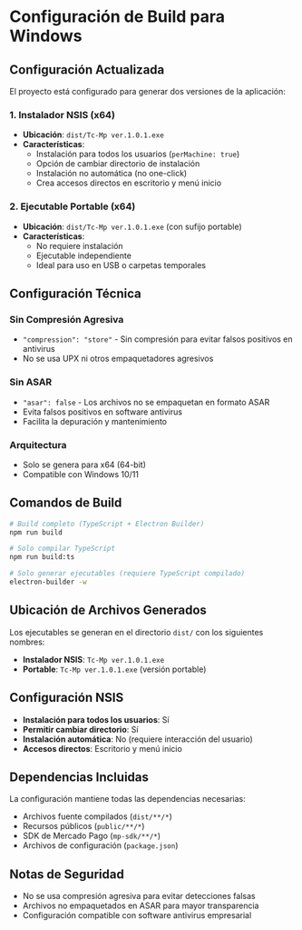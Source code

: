 # Configuración de Build para Windows

## Configuración Actualizada

El proyecto está configurado para generar dos versiones de la aplicación:

### 1. Instalador NSIS (x64)
- **Ubicación**: `dist/Tc-Mp ver.1.0.1.exe`
- **Características**:
  - Instalación para todos los usuarios (`perMachine: true`)
  - Opción de cambiar directorio de instalación
  - Instalación no automática (no one-click)
  - Crea accesos directos en escritorio y menú inicio

### 2. Ejecutable Portable (x64)
- **Ubicación**: `dist/Tc-Mp ver.1.0.1.exe` (con sufijo portable)
- **Características**:
  - No requiere instalación
  - Ejecutable independiente
  - Ideal para uso en USB o carpetas temporales

## Configuración Técnica

### Sin Compresión Agresiva
- `"compression": "store"` - Sin compresión para evitar falsos positivos en antivirus
- No se usa UPX ni otros empaquetadores agresivos

### Sin ASAR
- `"asar": false` - Los archivos no se empaquetan en formato ASAR
- Evita falsos positivos en software antivirus
- Facilita la depuración y mantenimiento

### Arquitectura
- Solo se genera para x64 (64-bit)
- Compatible con Windows 10/11

## Comandos de Build

```bash
# Build completo (TypeScript + Electron Builder)
npm run build

# Solo compilar TypeScript
npm run build:ts

# Solo generar ejecutables (requiere TypeScript compilado)
electron-builder -w
```

## Ubicación de Archivos Generados

Los ejecutables se generan en el directorio `dist/` con los siguientes nombres:

- **Instalador NSIS**: `Tc-Mp ver.1.0.1.exe`
- **Portable**: `Tc-Mp ver.1.0.1.exe` (versión portable)

## Configuración NSIS

- **Instalación para todos los usuarios**: Sí
- **Permitir cambiar directorio**: Sí
- **Instalación automática**: No (requiere interacción del usuario)
- **Accesos directos**: Escritorio y menú inicio

## Dependencias Incluidas

La configuración mantiene todas las dependencias necesarias:
- Archivos fuente compilados (`dist/**/*`)
- Recursos públicos (`public/**/*`)
- SDK de Mercado Pago (`mp-sdk/**/*`)
- Archivos de configuración (`package.json`)

## Notas de Seguridad

- No se usa compresión agresiva para evitar detecciones falsas
- Archivos no empaquetados en ASAR para mayor transparencia
- Configuración compatible con software antivirus empresarial

